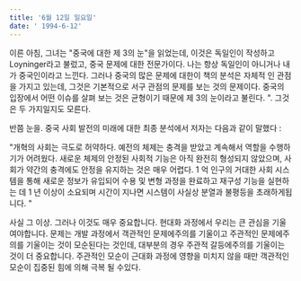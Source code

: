 ```yaml
---
title: '6월 12일 일요일'
date: ' 1994-6-12'
---
```

이른 아침, 그녀는 "중국에 대한 제 3의 눈"을 읽었는데, 이것은 독일인이 작성하고 Loyninger라고 불렀고, 중국 문제에 대한 전문가이다. 나는 항상 독일인이 아니거나 내가 중국인이라고 느낀다. 그러나 중국의 많은 문제에 대한이 책의 분석은 자체적 인 관점을 가지고 있는데, 그것은 기본적으로 서구 관점의 문제를 보는 것의 문제이다. 중국의 입장에서 어떤 이슈를 살펴 보는 것은 균형이기 때문에 제 3의 눈이라고 불린다. ". 그것은 두 가지일지도 모른다.

반쯤 눈을. 중국 사회 발전의 미래에 대한 최종 분석에서 저자는 다음과 같이 말했다 :

"개혁의 사회는 극도로 허약하다. 예전의 체제는 충격을 받았고 계속해서 역할을 수행하기가 어려웠다. 새로운 체제의 안정된 사회적 기능은 아직 완전히 형성되지 않았으며, 사회가 약간의 충격에도 안정을 유지하는 것은 매우 어렵다. 1 억 인구의 거대한 사회 시스템을 통해 새로운 정보가 유입되어 수용 및 변형 과정을 완료하고 재구성 기능을 실현하는 데 1 년 이상이 소요되며 시간이 지나면 시스템이 사실상 분열과 불평등을 초래하게됩니다. "

사실 그 이상. 그러나 이것도 매우 중요합니다. 현대화 과정에서 우리는 큰 관심을 기울여야합니다. 문제는 개발 과정에서 객관적인 문제에주의를 기울이고 주관적인 문제에주의를 기울이는 것이 모순된다는 것인데, 대부분의 경우 주관적 갈등에주의를 기울이는 것이 더 중요합니다. 주관적인 모순이 근대화 과정에 영향을 미치지 않을 때만 객관적인 모순이 집중된 힘에 의해 극복 될 수있다.

